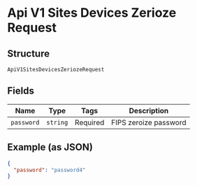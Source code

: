 
# Api V1 Sites Devices Zerioze Request

## Structure

`ApiV1SitesDevicesZeriozeRequest`

## Fields

| Name | Type | Tags | Description |
|  --- | --- | --- | --- |
| `password` | `string` | Required | FIPS zeroize password |

## Example (as JSON)

```json
{
  "password": "password4"
}
```

